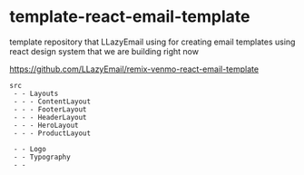 # template-react-email-template

template repository that LLazyEmail using for creating email templates using react design system that we are building right now



https://github.com/LLazyEmail/remix-venmo-react-email-template



```
src
 - - Layouts
 - - - ContentLayout
 - - - FooterLayout
 - - - HeaderLayout
 - - - HeroLayout
 - - - ProductLayout

 - - Logo
 - - Typography
 - - 

 ```

